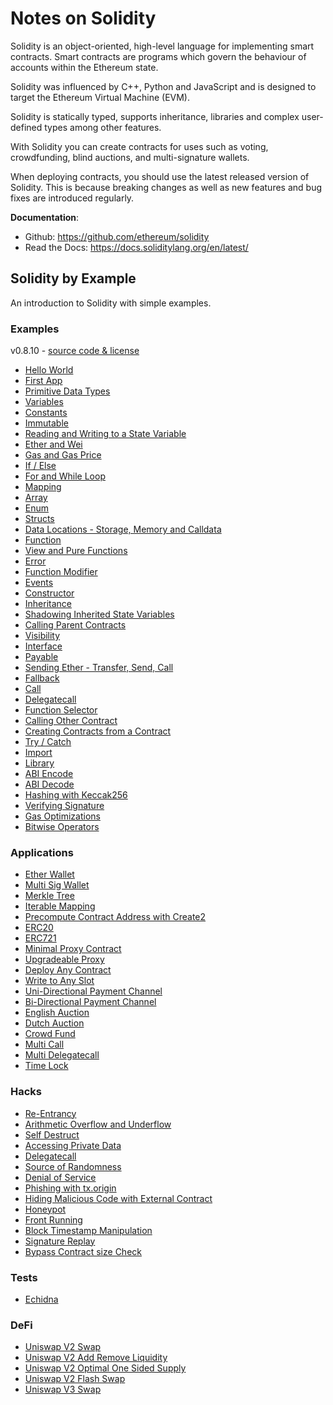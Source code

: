 # Notes on Solidity

Solidity is an object-oriented, high-level language for implementing smart contracts. Smart contracts are programs which govern the behaviour of accounts within the Ethereum state.

Solidity was influenced by C++, Python and JavaScript and is designed to target the Ethereum Virtual Machine (EVM).

Solidity is statically typed, supports inheritance, libraries and complex user-defined types among other features.

With Solidity you can create contracts for uses such as voting, crowdfunding, blind auctions, and multi-signature wallets.

When deploying contracts, you should use the latest released version of Solidity. This is because breaking changes as well as new features and bug fixes are introduced regularly.

**Documentation**:

-   Github: https://github.com/ethereum/solidity
-   Read the Docs: https://docs.soliditylang.org/en/latest/

## Solidity by Example

An introduction to Solidity with simple examples.

### Examples

v0.8.10 - [source code & license](https://github.com/solidity-by-example/solidity-by-example.github.io)

-   [Hello World](./src/0.8/00_hello-world)
-   [First App](./src/0.8/01_first-app)
-   [Primitive Data Types](./src/0.8/02_primitives)
-   [Variables](./src/0.8/03_variables)
-   [Constants](./src/0.8/04_constants)
-   [Immutable](./src/0.8/05_immutable)
-   [Reading and Writing to a State Variable](./src/0.8/06_state-variables)
-   [Ether and Wei](./src/0.8/07_ether-units)
-   [Gas and Gas Price](./src/0.8/08_gas)
-   [If / Else](./src/0.8/09_if-else)
-   [For and While Loop](./src/0.8/10_loop)
-   [Mapping](./src/0.8/11_mapping)
-   [Array](./src/0.8/12_array)
-   [Enum](./src/0.8/13_enum)
-   [Structs](./src/0.8/14_structs)
-   [Data Locations - Storage, Memory and Calldata](./src/0.8/15_data-locations)
-   [Function](./src/0.8/16_function)
-   [View and Pure Functions](./src/0.8/17_view-and-pure-functions)
-   [Error](./src/0.8/18_error)
-   [Function Modifier](./src/0.8/19_function-modifier)
-   [Events](./src/0.8/20_events)
-   [Constructor](./src/0.8/21_constructor)
-   [Inheritance](./src/0.8/22_inheritance)
-   [Shadowing Inherited State Variables](./src/0.8/23_shadowing-inherited-state-variables)
-   [Calling Parent Contracts](./src/0.8/24_calling-parent-contracts)
-   [Visibility](./src/0.8/25_visibility)
-   [Interface](./src/0.8/26_interface)
-   [Payable](./src/0.8/27_payable)
-   [Sending Ether - Transfer, Send, Call](./src/0.8/28_sending-ether)
-   [Fallback](./src/0.8/29_fallback)
-   [Call](./src/0.8/30_call)
-   [Delegatecall](./src/0.8/31_delegatecall)
-   [Function Selector](./src/0.8/32_function-selector)
-   [Calling Other Contract](./src/0.8/33_calling-other-contract)
-   [Creating Contracts from a Contract](./src/0.8/34_new-contract)
-   [Try / Catch](./src/0.8/35_try-catch)
-   [Import](./src/0.8/36_import)
-   [Library](./src/0.8/37_library)
-   [ABI Encode](./src/0.8/38_abi-encode)
-   [ABI Decode](./src/0.8/39_abi-decode)
-   [Hashing with Keccak256](./src/0.8/40_hashing)
-   [Verifying Signature](./src/0.8/41_signature)
-   [Gas Optimizations](./src/0.8/42_gas)
-   [Bitwise Operators](./src/0.8/43_bitwise-operators)

### Applications

-   [Ether Wallet](./src/0.8/app/00_ether-wallet)
-   [Multi Sig Wallet](./src/0.8/app/01_multi-sig-wallet)
-   [Merkle Tree](./src/0.8/app/02_merkle-tree)
-   [Iterable Mapping](./src/0.8/app/03_iterable-mapping)
-   [Precompute Contract Address with Create2](./src/0.8/app/04_create2)
-   [ERC20](./src/0.8/app/05_erc20)
-   [ERC721](./src/0.8/app/06_erc721)
-   [Minimal Proxy Contract](./src/0.8/app/07_minimal-proxy)
-   [Upgradeable Proxy](./src/0.8/app/08_upgradeable-proxy)
-   [Deploy Any Contract](./src/0.8/app/09_deploy-any-contract)
-   [Write to Any Slot](./src/0.8/app/10_write-to-any-slot)
-   [Uni-Directional Payment Channel](./src/0.8/app/11_uni-directional-payment-channel)
-   [Bi-Directional Payment Channel](./src/0.8/app/12_bi-directional-payment-channel)
-   [English Auction](./src/0.8/app/13_english-auction)
-   [Dutch Auction](./src/0.8/app/14_dutch-auction)
-   [Crowd Fund](./src/0.8/app/15_crowd-fund)
-   [Multi Call](./src/0.8/app/16_multi-call)
-   [Multi Delegatecall](./src/0.8/app/17_multi-delegatecall)
-   [Time Lock](./src/0.8/app/18_time-lock)

### Hacks

-   [Re-Entrancy](./src/0.8/hacks/00_re-entrancy)
-   [Arithmetic Overflow and Underflow](./src/0.8/hacks/01_overflow)
-   [Self Destruct](./src/0.8/hacks/02_self-destruct)
-   [Accessing Private Data](./src/0.8/hacks/03_accessing-private-data)
-   [Delegatecall](./src/0.8/hacks/04_delegatecall)
-   [Source of Randomness](./src/0.8/hacks/05_randomness)
-   [Denial of Service](./src/0.8/hacks/06_denial-of-service)
-   [Phishing with tx.origin](./src/0.8/hacks/07_phishing-with-tx-origin)
-   [Hiding Malicious Code with External Contract](./src/0.8/hacks/08_hiding-malicious-code-with-external-contract)
-   [Honeypot](./src/0.8/hacks/09_honeypot)
-   [Front Running](./src/0.8/hacks/10_front-running)
-   [Block Timestamp Manipulation](./src/0.8/hacks/11_block-timestamp-manipulation)
-   [Signature Replay](./src/0.8/hacks/12_signature-replay)
-   [Bypass Contract size Check](./src/0.8/hacks/13_bypass-contract-size-check)

### Tests

-   [Echidna](./src/0.8/tests/echidna)

### DeFi

-   [Uniswap V2 Swap](./src/0.8/defi/uniswap-v2)
-   [Uniswap V2 Add Remove Liquidity](./src/0.8/defi/uniswap-v2-add-remove-liquidity)
-   [Uniswap V2 Optimal One Sided Supply](./src/0.8/defi/uniswap-v2-optimal-one-sided-supply)
-   [Uniswap V2 Flash Swap](./src/0.8/defi/uniswap-v2-flash-swap)
-   [Uniswap V3 Swap](lsrc/0.8/defi/uniswap-v3-swap)
